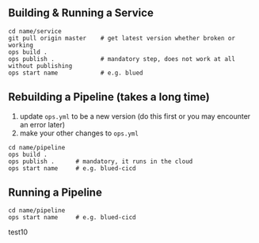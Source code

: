## Building & Running a Service
```
cd name/service
git pull origin master    # get latest version whether broken or working
ops build .
ops publish .             # mandatory step, does not work at all without publishing
ops start name            # e.g. blued
```

## Rebuilding a Pipeline (takes a long time)
1. update `ops.yml` to be a new version (do this first or you may encounter an error later)
2. make your other changes to `ops.yml`
```
cd name/pipeline
ops build .
ops publish .      # mandatory, it runs in the cloud
ops start name     # e.g. blued-cicd
```

## Running a Pipeline
```
cd name/pipeline
ops start name     # e.g. blued-cicd
```

test10
